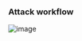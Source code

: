 ### Attack workflow
![image](https://github.com/user-attachments/assets/480ce1df-fcb0-41be-951b-c7450a57cd5f)
